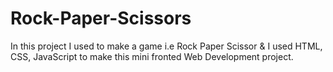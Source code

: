 # Rock-Paper-Scissors
In this project I used to make a game i.e Rock Paper Scissor &amp; I used HTML, CSS, JavaScript to make this mini fronted Web Development project. 
